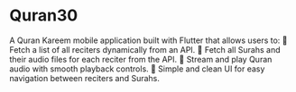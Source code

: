 # Quran30
A Quran Kareem mobile application built with Flutter that allows users to: 🔹 Fetch a list of all reciters dynamically from an API. 🔹 Fetch all Surahs and their audio files for each reciter from the API. 🔹 Stream and play Quran audio with smooth playback controls. 🔹 Simple and clean UI for easy navigation between reciters and Surahs.
